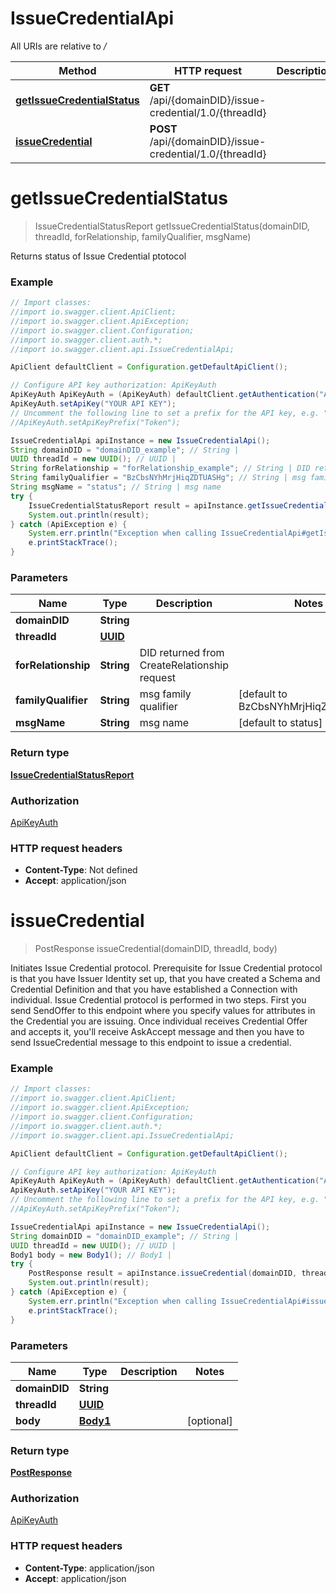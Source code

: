 # IssueCredentialApi

All URIs are relative to */*

Method | HTTP request | Description
------------- | ------------- | -------------
[**getIssueCredentialStatus**](IssueCredentialApi.md#getIssueCredentialStatus) | **GET** /api/{domainDID}/issue-credential/1.0/{threadId} | 
[**issueCredential**](IssueCredentialApi.md#issueCredential) | **POST** /api/{domainDID}/issue-credential/1.0/{threadId} | 

<a name="getIssueCredentialStatus"></a>
# **getIssueCredentialStatus**
> IssueCredentialStatusReport getIssueCredentialStatus(domainDID, threadId, forRelationship, familyQualifier, msgName)



Returns status of Issue Credential ptotocol

### Example
```java
// Import classes:
//import io.swagger.client.ApiClient;
//import io.swagger.client.ApiException;
//import io.swagger.client.Configuration;
//import io.swagger.client.auth.*;
//import io.swagger.client.api.IssueCredentialApi;

ApiClient defaultClient = Configuration.getDefaultApiClient();

// Configure API key authorization: ApiKeyAuth
ApiKeyAuth ApiKeyAuth = (ApiKeyAuth) defaultClient.getAuthentication("ApiKeyAuth");
ApiKeyAuth.setApiKey("YOUR API KEY");
// Uncomment the following line to set a prefix for the API key, e.g. "Token" (defaults to null)
//ApiKeyAuth.setApiKeyPrefix("Token");

IssueCredentialApi apiInstance = new IssueCredentialApi();
String domainDID = "domainDID_example"; // String | 
UUID threadId = new UUID(); // UUID | 
String forRelationship = "forRelationship_example"; // String | DID returned from CreateRelationship request
String familyQualifier = "BzCbsNYhMrjHiqZDTUASHg"; // String | msg family qualifier
String msgName = "status"; // String | msg name
try {
    IssueCredentialStatusReport result = apiInstance.getIssueCredentialStatus(domainDID, threadId, forRelationship, familyQualifier, msgName);
    System.out.println(result);
} catch (ApiException e) {
    System.err.println("Exception when calling IssueCredentialApi#getIssueCredentialStatus");
    e.printStackTrace();
}
```

### Parameters

Name | Type | Description  | Notes
------------- | ------------- | ------------- | -------------
 **domainDID** | **String**|  |
 **threadId** | [**UUID**](.md)|  |
 **forRelationship** | **String**| DID returned from CreateRelationship request |
 **familyQualifier** | **String**| msg family qualifier | [default to BzCbsNYhMrjHiqZDTUASHg]
 **msgName** | **String**| msg name | [default to status]

### Return type

[**IssueCredentialStatusReport**](IssueCredentialStatusReport.md)

### Authorization

[ApiKeyAuth](../README.md#ApiKeyAuth)

### HTTP request headers

 - **Content-Type**: Not defined
 - **Accept**: application/json

<a name="issueCredential"></a>
# **issueCredential**
> PostResponse issueCredential(domainDID, threadId, body)



Initiates Issue Credential protocol.  Prerequisite for Issue Credential protocol is that you have Issuer Identity set up, that you have created a Schema and Credential Definition and that you have established a Connection with individual.  Issue Credential protocol is performed in two steps.  First you send SendOffer to this endpoint where you specify values for attributes in the Credential you are issuing. Once individual receives Credential Offer and accepts it, you&#x27;ll receive AskAccept message and then you have to send IssueCredential message to this endpoint to issue a credential.                                                                             

### Example
```java
// Import classes:
//import io.swagger.client.ApiClient;
//import io.swagger.client.ApiException;
//import io.swagger.client.Configuration;
//import io.swagger.client.auth.*;
//import io.swagger.client.api.IssueCredentialApi;

ApiClient defaultClient = Configuration.getDefaultApiClient();

// Configure API key authorization: ApiKeyAuth
ApiKeyAuth ApiKeyAuth = (ApiKeyAuth) defaultClient.getAuthentication("ApiKeyAuth");
ApiKeyAuth.setApiKey("YOUR API KEY");
// Uncomment the following line to set a prefix for the API key, e.g. "Token" (defaults to null)
//ApiKeyAuth.setApiKeyPrefix("Token");

IssueCredentialApi apiInstance = new IssueCredentialApi();
String domainDID = "domainDID_example"; // String | 
UUID threadId = new UUID(); // UUID | 
Body1 body = new Body1(); // Body1 | 
try {
    PostResponse result = apiInstance.issueCredential(domainDID, threadId, body);
    System.out.println(result);
} catch (ApiException e) {
    System.err.println("Exception when calling IssueCredentialApi#issueCredential");
    e.printStackTrace();
}
```

### Parameters

Name | Type | Description  | Notes
------------- | ------------- | ------------- | -------------
 **domainDID** | **String**|  |
 **threadId** | [**UUID**](.md)|  |
 **body** | [**Body1**](Body1.md)|  | [optional]

### Return type

[**PostResponse**](PostResponse.md)

### Authorization

[ApiKeyAuth](../README.md#ApiKeyAuth)

### HTTP request headers

 - **Content-Type**: application/json
 - **Accept**: application/json

